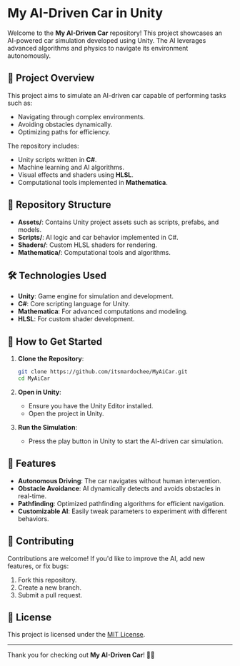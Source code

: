 # My AI-Driven Car in Unity

Welcome to the **My AI-Driven Car** repository! This project showcases an AI-powered car simulation developed using Unity. The AI leverages advanced algorithms and physics to navigate its environment autonomously.

## 🚗 Project Overview

This project aims to simulate an AI-driven car capable of performing tasks such as:
- Navigating through complex environments.
- Avoiding obstacles dynamically.
- Optimizing paths for efficiency.

The repository includes:
- Unity scripts written in **C#**.
- Machine learning and AI algorithms.
- Visual effects and shaders using **HLSL**.
- Computational tools implemented in **Mathematica**.

## 📂 Repository Structure

- **Assets/**: Contains Unity project assets such as scripts, prefabs, and models.
- **Scripts/**: AI logic and car behavior implemented in C#.
- **Shaders/**: Custom HLSL shaders for rendering.
- **Mathematica/**: Computational tools and algorithms.

## 🛠️ Technologies Used

- **Unity**: Game engine for simulation and development.
- **C#**: Core scripting language for Unity.
- **Mathematica**: For advanced computations and modeling.
- **HLSL**: For custom shader development.

## 🚀 How to Get Started

1. **Clone the Repository**:
    ```bash
    git clone https://github.com/itsmardochee/MyAiCar.git
    cd MyAiCar
    ```

2. **Open in Unity**:
    - Ensure you have the Unity Editor installed.
    - Open the project in Unity.

3. **Run the Simulation**:
    - Press the play button in Unity to start the AI-driven car simulation.

## 🧠 Features

- **Autonomous Driving**: The car navigates without human intervention.
- **Obstacle Avoidance**: AI dynamically detects and avoids obstacles in real-time.
- **Pathfinding**: Optimized pathfinding algorithms for efficient navigation.
- **Customizable AI**: Easily tweak parameters to experiment with different behaviors.

## 🤝 Contributing

Contributions are welcome! If you'd like to improve the AI, add new features, or fix bugs:
1. Fork this repository.
2. Create a new branch.
3. Submit a pull request.

## 📄 License

This project is licensed under the [MIT License](LICENSE).

---

Thank you for checking out **My AI-Driven Car**! 🚗💨
